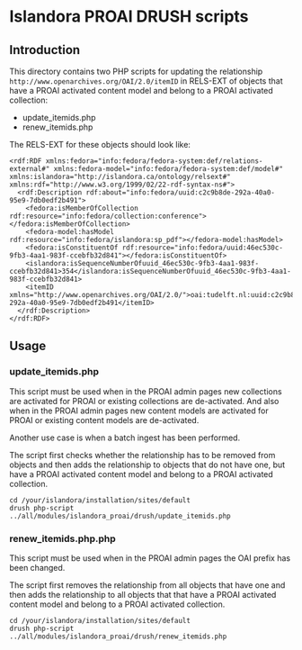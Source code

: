# Islandora PROAI DRUSH scripts

## Introduction

This directory contains two PHP scripts for updating the relationship `http://www.openarchives.org/OAI/2.0/itemID` in RELS-EXT of objects that have a PROAI activated content model and belong to a PROAI activated collection:

* update_itemids.php
* renew_itemids.php

The RELS-EXT for these objects should look like:
```
<rdf:RDF xmlns:fedora="info:fedora/fedora-system:def/relations-external#" xmlns:fedora-model="info:fedora/fedora-system:def/model#" xmlns:islandora="http://islandora.ca/ontology/relsext#" xmlns:rdf="http://www.w3.org/1999/02/22-rdf-syntax-ns#">
  <rdf:Description rdf:about="info:fedora/uuid:c2c9b8de-292a-40a0-95e9-7db0edf2b491">
    <fedora:isMemberOfCollection rdf:resource="info:fedora/collection:conference"></fedora:isMemberOfCollection>
    <fedora-model:hasModel rdf:resource="info:fedora/islandora:sp_pdf"></fedora-model:hasModel>
    <fedora:isConstituentOf rdf:resource="info:fedora/uuid:46ec530c-9fb3-4aa1-983f-ccebfb32d841"></fedora:isConstituentOf>
    <islandora:isSequenceNumberOfuuid_46ec530c-9fb3-4aa1-983f-ccebfb32d841>354</islandora:isSequenceNumberOfuuid_46ec530c-9fb3-4aa1-983f-ccebfb32d841>
    <itemID xmlns="http://www.openarchives.org/OAI/2.0/">oai:tudelft.nl:uuid:c2c9b8de-292a-40a0-95e9-7db0edf2b491</itemID>
  </rdf:Description>
</rdf:RDF>
```

## Usage

### update_itemids.php

This script must be used when in the PROAI admin pages new collections are activated for PROAI or existing collections are de-activated.
And also when in the PROAI admin pages new content models are activated for PROAI or existing content models are de-activated.

Another use case is when a batch ingest has been performed.

The script first checks whether the relationship has to be removed from objects and then adds the relationship to objects that do not have one, but have a PROAI activated content model and belong to a PROAI activated collection.

```
cd /your/islandora/installation/sites/default
drush php-script ../all/modules/islandora_proai/drush/update_itemids.php
```

### renew_itemids.php.php

This script must be used when in the PROAI admin pages the OAI prefix has been changed.

The script first removes the relationship from all objects that have one and then adds the relationship to all objects that that have a PROAI activated content model and belong to a PROAI activated collection.

```
cd /your/islandora/installation/sites/default
drush php-script ../all/modules/islandora_proai/drush/renew_itemids.php
```



